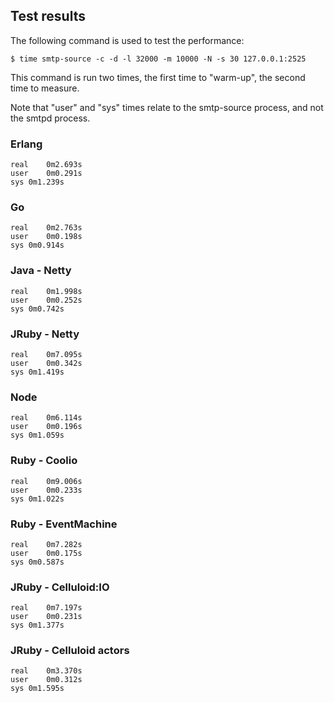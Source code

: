 ## Test results

The following command is used to test the performance:

    $ time smtp-source -c -d -l 32000 -m 10000 -N -s 30 127.0.0.1:2525

This command is run two times, the first time to "warm-up", the second time to measure.

Note that "user" and "sys" times relate to the smtp-source process, and not the smtpd process.

### Erlang

    real	0m2.693s
    user	0m0.291s
    sys	0m1.239s

### Go

    real	0m2.763s
    user	0m0.198s
    sys	0m0.914s

### Java - Netty

    real	0m1.998s
    user	0m0.252s
    sys	0m0.742s

### JRuby - Netty

    real	0m7.095s
    user	0m0.342s
    sys	0m1.419s

### Node

    real	0m6.114s
    user	0m0.196s
    sys	0m1.059s

### Ruby - Coolio

    real	0m9.006s
    user	0m0.233s
    sys	0m1.022s

### Ruby - EventMachine

    real	0m7.282s
    user	0m0.175s
    sys	0m0.587s

### JRuby - Celluloid:IO

    real	0m7.197s
    user	0m0.231s
    sys	0m1.377s

### JRuby - Celluloid actors

    real	0m3.370s
    user	0m0.312s
    sys	0m1.595s
    